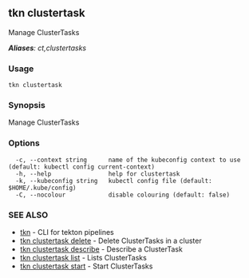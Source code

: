 ## tkn clustertask

Manage ClusterTasks

***Aliases**: ct,clustertasks*

### Usage

```
tkn clustertask
```

### Synopsis

Manage ClusterTasks

### Options

```
  -c, --context string      name of the kubeconfig context to use (default: kubectl config current-context)
  -h, --help                help for clustertask
  -k, --kubeconfig string   kubectl config file (default: $HOME/.kube/config)
  -C, --nocolour            disable colouring (default: false)
```

### SEE ALSO

* [tkn](tkn.md)	 - CLI for tekton pipelines
* [tkn clustertask delete](tkn_clustertask_delete.md)	 - Delete ClusterTasks in a cluster
* [tkn clustertask describe](tkn_clustertask_describe.md)	 - Describe a ClusterTask
* [tkn clustertask list](tkn_clustertask_list.md)	 - Lists ClusterTasks
* [tkn clustertask start](tkn_clustertask_start.md)	 - Start ClusterTasks

